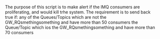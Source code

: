 The purpose of this script is to make alert if the IMQ consumers are proliferating, and would kill trhe system.
The requirement is to send back true if:
any of the Queues/Topics which are not the GW_RQsmethingsomething and have more than 50 consumers
the Queue/Topic which ios the GW_RQsmethingsomething and have more than 70 consumers